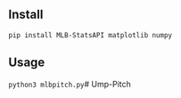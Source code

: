 ## Install

```pip install MLB-StatsAPI matplotlib numpy```

## Usage

```python3 mlbpitch.py```# Ump-Pitch
